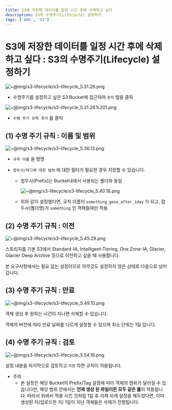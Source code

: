 ```yaml
---
title: S3에 저장한 데이터를 일정 시간 후에 삭제하고 싶다
description: S3의 수명주기(Lifecycle) 설정하기
tags: ['AWS', 'S3']
---
```


# S3에 저장한 데이터를 일정 시간 후에 삭제하고 싶다 : S3의 수명주기(Lifecycle) 설정하기

![~@img/s3-lifecycle/s3-lifecycle_5.31.26.png](~@img/s3-lifecycle/s3-lifecycle_5.31.26.png)

- 수명주기를 설정하고 싶은 S3 Bucket에 접근하여 `관리` 탭을 클릭

![~@img/s3-lifecycle/s3-lifecycle_5.31.26%201.png](~@img/s3-lifecycle/s3-lifecycle_5.31.261.png)

- `수명 주기 규칙 추가` 를 클릭

## (1) 수명 주기 규칙 : 이름 및 범위

![~@img/s3-lifecycle/s3-lifecycle_5.36.13.png](~@img/s3-lifecycle/s3-lifecycle_5.36.13.png)

- `규칙 이름` 을 명명
- `접두사/태그에 대한 범위` 에 대한 필터가 필요한 경우 지정할 수 있습니다.

  - 접두사(Prefix)는 Bucket내에서 사용되는 폴더와 동일

    ![~@img/s3-lifecycle/s3-lifecycle_5.40.18.png](~@img/s3-lifecycle/s3-lifecycle_5.40.18.png)

  - 위와 같이 설정했다면, 규칙 이름이 `something_gone_after_1day` 가 되고, 접두사(폴더명)가 `something` 인 객체들에만 적용.

## (2) 수명 주기 규칙 : 이전

![~@img/s3-lifecycle/s3-lifecycle_5.45.29.png](~@img/s3-lifecycle/s3-lifecycle_5.45.29.png)

스토리지를 기본 S3에서 Standard-IA, Intelligent-Tiering, One Zone-IA, Glacier, Glacier Deep Archive 등으로 이전하고 싶을 때 사용합니다.

본 요구사항에서는 필요 없는 설정이므로 아무것도 설정하지 않은 상태로 다음으로 넘어갑니다.

## (3) 수명 주기 규칙 : 만료

![~@img/s3-lifecycle/s3-lifecycle_5.49.10.png](~@img/s3-lifecycle/s3-lifecycle_5.49.10.png)

객체 생성 후 원하는 시간이 지나면 삭제할 수 있습니다.

객체의 버전에 따라 만료 날짜를 다르게 설정할 수 있으며 최소 단위는 1일 입니다.

## (4) 수명 주기 규칙 : 검토

![~@img/s3-lifecycle/s3-lifecycle_5.54.16.png](~@img/s3-lifecycle/s3-lifecycle_5.54.16.png)

설정 내용을 마지막으로 검토하고 `저장` 하면 규칙이 적용됩니다.

- 주의
  - 본 설정은 해당 Bucket의 Prefix/Tag 설정에 따라 객체의 범위가 달라질 수 있습니다만, 해당 범위 안에서는 **언제 생성 된 파일이든 모두 같은 룰**이 적용됩니다. 따라서 위에서 적용 시킨 것처럼 1일 후 삭제 되게 설정을 해두었다면, 이미 생성된 지(업로드한 지) 1일이 지난 객체들은 삭제가 진행됩니다.
